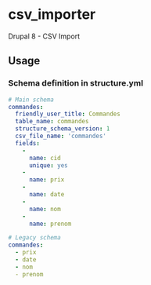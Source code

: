 # csv_importer
Drupal 8 - CSV Import

## Usage

### Schema definition in structure.yml

```YAML
# Main schema
commandes:
  friendly_user_title: Commandes
  table_name: commandes
  structure_schema_version: 1
  csv_file_name: 'commandes'
  fields:
    -
      name: cid
      unique: yes
    -
      name: prix
    - 
      name: date
    - 
      name: nom
    - 
      name: prenom

# Legacy schema
commandes:
  - prix
  - date
  - nom
  - prenom
```

